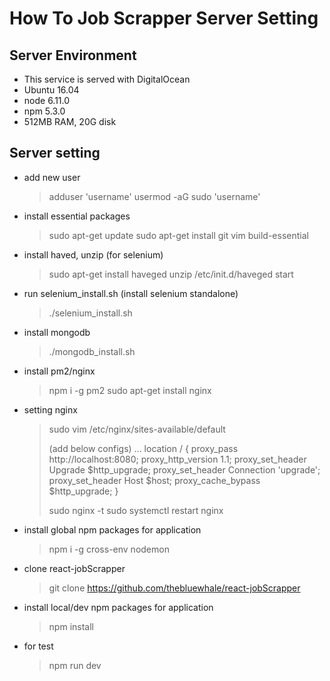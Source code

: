 # How To Job Scrapper Server Setting

## Server Environment 
- This service is served with DigitalOcean
- Ubuntu 16.04
- node 6.11.0
- npm 5.3.0
- 512MB RAM, 20G disk

## Server setting
- add new user
    > adduser 'username'
	> usermod -aG sudo 'username'

- install essential packages
    > sudo apt-get update
    > sudo apt-get install git vim build-essential

- install haved, unzip (for selenium)
    > sudo apt-get install haveged unzip
    > /etc/init.d/haveged start

- run selenium_install.sh (install selenium standalone)
    > ./selenium_install.sh

- install mongodb
    > ./mongodb_install.sh 

- install pm2/nginx
    > npm i -g pm2
    > sudo apt-get install nginx

- setting nginx
    > sudo vim /etc/nginx/sites-available/default
    > 
	> (add below configs)
    >    ...
    >    location / {
    >        proxy_pass http://localhost:8080;
    >        proxy_http_version 1.1;
    >        proxy_set_header Upgrade $http_upgrade;
    >        proxy_set_header Connection 'upgrade';
    >        proxy_set_header Host $host;
    >        proxy_cache_bypass $http_upgrade;
    >    }
    > 
    > sudo nginx -t
    > sudo systemctl restart nginx

- install global npm packages for application
    > npm i -g cross-env nodemon

- clone react-jobScrapper
    > git clone https://github.com/thebluewhale/react-jobScrapper

- install local/dev npm packages for application
    > npm install 

- for test
    > npm run dev
